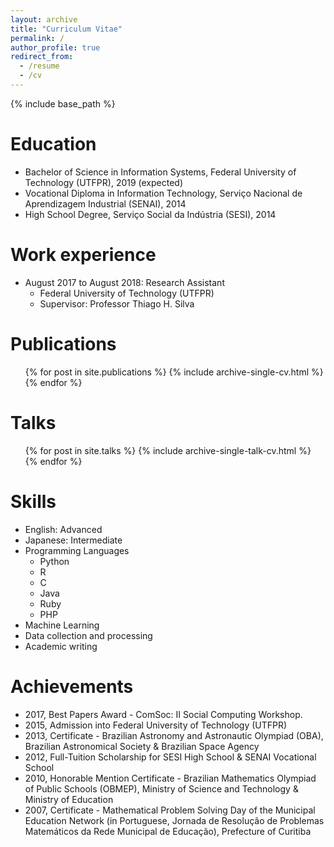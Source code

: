 ```yaml
---
layout: archive
title: "Curriculum Vitae"
permalink: /
author_profile: true
redirect_from:
  - /resume
  - /cv
---
```


{% include base_path %}

Education
======
* Bachelor of Science in Information Systems, Federal University of Technology (UTFPR), 2019 (expected)
* Vocational Diploma in Information Technology, Serviço Nacional de Aprendizagem Industrial (SENAI), 2014
* High School Degree, Serviço Social da Indústria (SESI), 2014

Work experience
======
* August 2017 to August 2018:  Research Assistant
  * Federal University of Technology (UTFPR)
  <!-- * Duties included: -->
  * Supervisor: Professor Thiago H. Silva

Publications
======
  <ul>{% for post in site.publications %}
    {% include archive-single-cv.html %}
  {% endfor %}</ul>
  
Talks
======
  <ul>{% for post in site.talks %}
    {% include archive-single-talk-cv.html %}
  {% endfor %}</ul>
  
Skills
======
* English: Advanced
* Japanese: Intermediate
* Programming Languages
  * Python
  * R
  * C
  * Java
  * Ruby
  * PHP
* Machine Learning
* Data collection and processing
* Academic writing
  
Achievements
======
* 2017, Best Papers Award - ComSoc: II Social Computing Workshop.
* 2015, Admission into Federal University of Technology (UTFPR)
* 2013, Certificate - Brazilian Astronomy and Astronautic Olympiad (OBA), Brazilian Astronomical Society & Brazilian Space Agency
* 2012, Full-Tuition Scholarship for SESI High School & SENAI Vocational School 
* 2010, Honorable Mention Certificate - Brazilian Mathematics Olympiad of Public Schools (OBMEP), Ministry of Science and Technology & Ministry of Education
* 2007, Certificate - Mathematical Problem Solving Day of the Municipal Education Network (in Portuguese, Jornada de Resolução de Problemas Matemáticos da Rede Municipal de Educação), Prefecture of Curitiba
